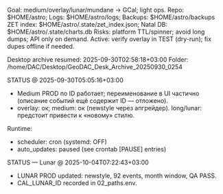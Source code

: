 Goal: medium/overlay/lunar/mundane -> GCal; light ops.
Repo: $HOME/astro; Logs: $HOME/astro/logs; Backups: $HOME/astro/backups
ZET index: $HOME/astro/.state/zet_index.json; Natal DB: $HOME/astro/.state/charts.db
Risks: platform TTL/spinner; avoid long dumps; API only on demand.
Active: verify overlay in TEST (dry-run); fix dupes offline if needed.

Desktop archive resumed: 2025-09-30T02:58:18+03:00
Folder: /home/DAC/Desktop/GeoDAC_Desk_Archive_20250930_0254

STATUS @ 2025-09-30T05:05:16+03:00
- Medium PROD по ID работает; переименование в UI частично (описание событий ещё содержит ID — отложено).
- overlay: ок; medium: ок (newstyle через апгрейдер). long/lunar: предстоит привести к «новому» стилю.

Runtime:
- scheduler: cron (systemd: OFF)
- auto_updates: paused (see crontab [PAUSE] entries)

STATUS — Lunar @ 2025-10-04T07:22:43+03:00
- LUNAR PROD updated: newstyle, 92 events, month window, QA PASS.
- CAL_LUNAR_ID recorded in 02_paths.env.
